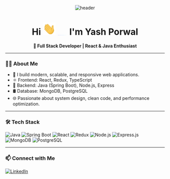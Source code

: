 <p align="center">
  <img src="https://user-images.githubusercontent.com/121122397/216614878-411f6178-defa-4330-ba48-16db1cc92830.png" alt="header">
</p>

<h1 align="center">
  Hi <img src="https://raw.githubusercontent.com/ABSphreak/ABSphreak/master/gifs/Hi.gif" width="40"> 
  <img src="https://github.com/MLX15/MLX15/blob/master/a.gif" width="30"> 
  I'm Yash Porwal
</h1>

<p align="center">
  <strong>🚀 Full Stack Developer | React & Java Enthusiast</strong>
</p>

---

### 🧑‍💻 About Me
- 💼 I build modern, scalable, and responsive web applications.
- ⚛️ Frontend: React, Redux, TypeScript
- 🔧 Backend: Java (Spring Boot), Node.js, Express
- 🛢️ Database: MongoDB, PostgreSQL
- 🌐 Passionate about system design, clean code, and performance optimization.

---

### 🛠 Tech Stack

![Java](https://img.shields.io/badge/Java-ED8B00?style=for-the-badge&logo=java&logoColor=white)
![Spring Boot](https://img.shields.io/badge/Spring%20Boot-6DB33F?style=for-the-badge&logo=spring-boot&logoColor=white)
![React](https://img.shields.io/badge/React-20232A?style=for-the-badge&logo=react&logoColor=61DAFB)
![Redux](https://img.shields.io/badge/Redux-593D88?style=for-the-badge&logo=redux&logoColor=white)
![Node.js](https://img.shields.io/badge/Node.js-339933?style=for-the-badge&logo=nodedotjs&logoColor=white)
![Express.js](https://img.shields.io/badge/Express.js-000000?style=for-the-badge&logo=express&logoColor=white)
![MongoDB](https://img.shields.io/badge/MongoDB-4EA94B?style=for-the-badge&logo=mongodb&logoColor=white)
![PostgreSQL](https://img.shields.io/badge/PostgreSQL-316192?style=for-the-badge&logo=postgresql&logoColor=white)

---

### 📫 Connect with Me
[![LinkedIn](https://img.shields.io/badge/LinkedIn-blue?style=for-the-badge&logo=linkedin)](https://www.linkedin.com/in/yash-porwal-b32993173/)
